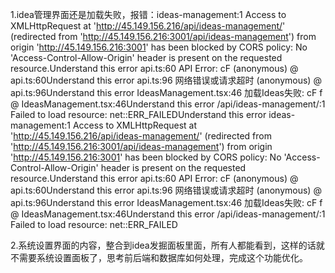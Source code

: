 1.idea管理界面还是加载失败，报错：ideas-management:1 Access to XMLHttpRequest at 'http://45.149.156.216/api/ideas-management/' (redirected from 'http://45.149.156.216:3001/api/ideas-management') from origin 'http://45.149.156.216:3001' has been blocked by CORS policy: No 'Access-Control-Allow-Origin' header is present on the requested resource.Understand this error
api.ts:60 API Error: cF
(anonymous) @ api.ts:60Understand this error
api.ts:96 网络错误或请求超时
(anonymous) @ api.ts:96Understand this error
IdeasManagement.tsx:46 加载Ideas失败: cF
f @ IdeasManagement.tsx:46Understand this error
/api/ideas-management/:1  Failed to load resource: net::ERR_FAILEDUnderstand this error
ideas-management:1 Access to XMLHttpRequest at 'http://45.149.156.216/api/ideas-management/' (redirected from 'http://45.149.156.216:3001/api/ideas-management') from origin 'http://45.149.156.216:3001' has been blocked by CORS policy: No 'Access-Control-Allow-Origin' header is present on the requested resource.Understand this error
api.ts:60 API Error: cF
(anonymous) @ api.ts:60Understand this error
api.ts:96 网络错误或请求超时
(anonymous) @ api.ts:96Understand this error
IdeasManagement.tsx:46 加载Ideas失败: cF
f @ IdeasManagement.tsx:46Understand this error
/api/ideas-management/:1  Failed to load resource: net::ERR_FAILED

2.系统设置界面的内容，整合到idea发掘面板里面，所有人都能看到，这样的话就不需要系统设置面板了，思考前后端和数据库如何处理，完成这个功能优化。